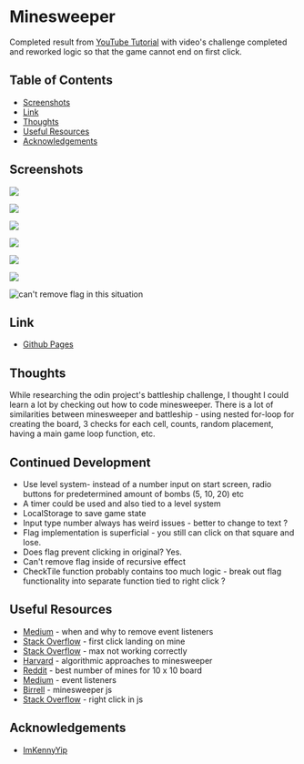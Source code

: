 # Minesweeper

Completed result from [YouTube Tutorial](https://youtu.be/AfhfAxKFP-s) with video's challenge completed and reworked logic so that the game cannot end on first click. 

## Table of Contents

- [Screenshots](#screenshots)
- [Link](#link)
- [Thoughts](#thoughts)
- [Useful Resources](#useful-resources)
- [Acknowledgements](#acknowledgements)

## Screenshots

![](minesweeper-start-screen.png)

![](minesweeper-first-click.png)

![](minesweeper-game-over.png)

![](minesweeper-recursion.png)

![](minesweeper-using-flags-1.png)

![](minesweeper-using-flags-2.png)

![](flag-edge-case.png "can't remove flag in this situation")

## Link

- [Github Pages](https://jdegand.github.io/minesweeper)

## Thoughts

While researching the odin project's battleship challenge, I thought I could learn a lot by checking out how to code minesweeper. 
There is a lot of similarities between minesweeper and battleship - using nested for-loop for creating the board, 3 checks for each cell, counts, random placement, having a main game loop function, etc.

## Continued Development

- Use level system- instead of a number input on start screen, radio buttons for predetermined amount of bombs (5, 10, 20) etc
- A timer could be used and also tied to a level system
- LocalStorage to save game state 
- Input type number always has weird issues - better to change to text ?
- Flag implementation is superficial - you still can click on that square and lose.  
- Does flag prevent clicking in original? Yes.  
- Can't remove flag inside of recursive effect
- CheckTile function probably contains too much logic - break out flag functionality into separate function tied to right click ?

## Useful Resources

- [Medium](https://evayde.medium.com/when-and-why-to-remove-event-listeners-in-javascript-cc7a19cb5072) - when and why to remove event listeners
- [Stack Overflow](https://stackoverflow.com/questions/56310170/how-to-solve-the-problem-of-stepping-on-mine-the-first-step-clicking-in-mineswee) - first click landing on mine
- [Stack Overflow](https://stackoverflow.com/questions/32936352/html-number-input-min-and-max-not-working-properly) - max not working correctly
- [Harvard](https://dash.harvard.edu/bitstream/handle/1/14398552/BECERRA-SENIORTHESIS-2015.pdf) - algorithmic approaches to minesweeper
- [Reddit](https://www.reddit.com/r/Minesweeper/comments/cw3oyp/what_is_the_best_number_of_mines_for_10x10_board/) - best number of mines for 10 x 10 board
- [Medium](https://medium.com/@bigcatplichta/javascript-use-bind-to-dynamically-add-and-remove-event-listeners-d6b443877a73) - event listeners
- [Birrell](http://birrell.org/andrew/minesweeper/) - minesweeper js
- [Stack Overflow](https://stackoverflow.com/questions/4235426/how-can-i-capture-the-right-click-event-in-javascript) - right click in js

## Acknowledgements

- [ImKennyYip](https://github.com/ImKennyYip) 
